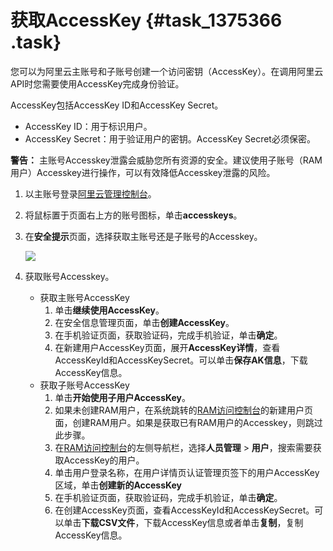 # 获取AccessKey {#task_1375366 .task}

您可以为阿里云主账号和子账号创建一个访问密钥（AccessKey）。在调用阿里云API时您需要使用AccessKey完成身份验证。

AccessKey包括AccessKey ID和AccessKey Secret。

-   AccessKey ID：用于标识用户。
-   AccessKey Secret：用于验证用户的密钥。AccessKey Secret必须保密。

**警告：** 主账号Accesskey泄露会威胁您所有资源的安全。建议使用子账号（RAM用户）Accesskey进行操作，可以有效降低Accesskey泄露的风险。

1.  以主账号登录[阿里云管理控制台](https://home.console.aliyun.com/new?spm=a2c4g.11186623.2.13.b22b5f81PaDcNA#/)。
2.  将鼠标置于页面右上方的账号图标，单击**accesskeys**。
3.  在**安全提示**页面，选择获取主账号还是子账号的Accesskey。 

    ![](http://static-aliyun-doc.oss-cn-hangzhou.aliyuncs.com/assets/img/288084/156638144248002_zh-CN.png)

4.  获取账号Accesskey。 
    -   获取主账号AccessKey
        1.  单击**继续使用AccessKey**。
        2.  在安全信息管理页面，单击**创建AccessKey**。
        3.  在手机验证页面，获取验证码，完成手机验证，单击**确定**。
        4.  在新建用户AccessKey页面，展开**AccessKey详情**，查看AccessKeyId和AccessKeySecret。可以单击**保存AK信息**，下载AccessKey信息。
    -   获取子账号AccessKey
        1.  单击**开始使用子用户AccessKey**。
        2.  如果未创建RAM用户，在系统跳转的[RAM访问控制台](https://ram.console.aliyun.com/users/new)的新建用户页面，创建RAM用户。如果是获取已有RAM用户的Accesskey，则跳过此步骤。
        3.  在[RAM访问控制台](https://ram.console.aliyun.com/users/new)的左侧导航栏，选择**人员管理** \> **用户**，搜索需要获取AccessKey的用户。
        4.  单击用户登录名称，在用户详情页认证管理页签下的用户AccessKey区域，单击**创建新的AccessKey**
        5.  在手机验证页面，获取验证码，完成手机验证，单击**确定**。
        6.  在创建AccessKey页面，查看AccessKeyId和AccessKeySecret。可以单击**下载CSV文件**，下载AccessKey信息或者单击**复制**，复制AccessKey信息。

